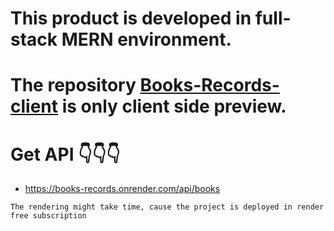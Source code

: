 # This product is developed in full-stack MERN environment.
# The repository [Books-Records-client](https://github.com/bijay-develops/Books_records_client) is only client side preview.

# Get API  👇👇👇
- https://books-records.onrender.com/api/books

` The rendering might take time, cause the project is deployed in render free subscription `
